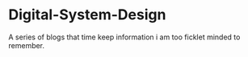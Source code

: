 # Digital-System-Design
A series of blogs that time keep information i am too ficklet minded to remember.
